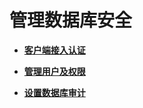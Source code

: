# 管理数据库安全<a name="ZH-CN_TOPIC_0246507947"></a>

-   **[客户端接入认证](客户端接入认证-0.md)**  

-   **[管理用户及权限](管理用户及权限.md)**  

-   **[设置数据库审计](设置数据库审计.md)**  


